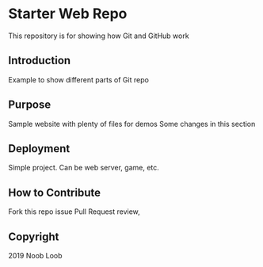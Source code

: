 # Starter Web Repo

This repository is for showing how Git and GitHub work

## Introduction

Example to show different parts of Git repo

## Purpose

Sample website with plenty of files for demos
Some changes in this section

## Deployment

Simple project. Can be web server, game, etc.

## How to Contribute

Fork this repo issue Pull Request review,

## Copyright

2019 Noob Loob
